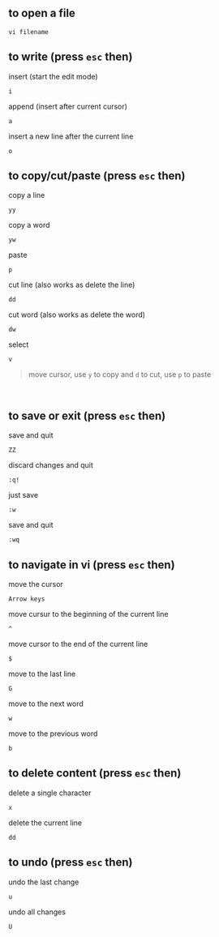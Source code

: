## to open a file
```
vi filename
```

## to write (press `esc` then)
insert (start the edit mode)
```
i
```
append (insert after current cursor)
```
a
```
insert a new line after the current line
```
o
```

## to copy/cut/paste (press `esc` then)
copy a line
```
yy
```
copy a word
```
yw
```
paste
```
p
```
cut line (also works as delete the line)
```
dd
```
cut word (also works as delete the word)
```
dw
```
select 
```
v
```
> move cursor, use `y` to copy and `d` to cut, use `p` to paste

&nbsp;

## to save or exit (press `esc` then)

save and quit
```
ZZ
```

discard changes and quit
```
:q!
```

just save
```
:w
```

save and quit
```
:wq
```

## to navigate in vi (press `esc` then)

move the cursor
```
Arrow keys
```
move cursur to the beginning of the current line
```
^
```
move cursor to the end of the current line
```
$
```
move to the last line
```
G
```
move to the next word
```
w
```
move to the previous word
```
b
```

## to delete content (press `esc` then)

delete a single character
```
x
```
delete the current line
```
dd
```

## to undo (press `esc` then)

undo the last change
```
u
```
undo all changes
```
U
```
